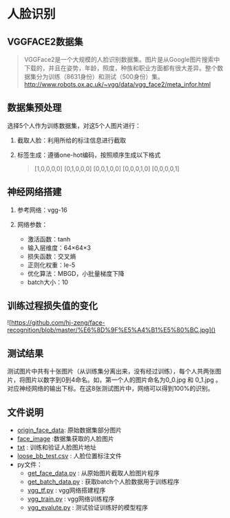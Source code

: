 # 人脸识别

## VGGFACE2数据集

> VGGFace2是一个大规模的人脸识别数据集。图片是从Google图片搜索中下载的，并且在姿势，年龄，照度，种族和职业方面都有很大差异。整个数据集分为训练（8631身份）和测试（500身份）集。http://www.robots.ox.ac.uk/~vgg/data/vgg_face2/meta_infor.html

## 数据集预处理

选择5个人作为训练数据集，对这5个人图片进行：

1. 截取人脸：利用所给的标注信息进行截取

2. 标签生成：遵循one-hot编码，按照顺序生成以下格式

   >  [1,0,0,0,0]  [0,1,0,0,0]  [0,0,1,0,0]  [0,0,0,1,0]  [0,0,0,0,1] 

## 神经网络搭建

1. 参考网络：vgg-16

2. 网络参数：
   * 激活函数：tanh
   * 输入层维度：64×64×3
   * 损失函数：交叉熵
   * 正则化权重：le-5
   * 优化算法：MBGD，小批量梯度下降
   * batch大小：10

## 训练过程损失值的变化

![https://github.com/hj-zeng/face-recognition/blob/master/%E6%8D%9F%E5%A4%B1%E5%80%BC.jpg]()

## 测试结果

测试图片中共有十张图片（从训练集分离出来，没有经过训练），每个人共两张图片，将图片以数字到0到4命名。如，第一个人的图片命名为0_0.jpg 和 0_1.jpg 。对应神经网络的输出下标。在这8张测试图片中，网络可以得到100%的识别。

## 文件说明

* [origin_face_data](https://github.com/hj-zeng/face-recognition/tree/master/origin_face_data): 原始数据集部分图片
* [face_image](https://github.com/hj-zeng/face-recognition/tree/master/face_image)   :数据集获取的人脸图片
*  [txt](https://github.com/hj-zeng/face-recognition/tree/master/txt) : 训练和验证人脸图片地址
* [loose_bb_test.csv](https://github.com/hj-zeng/face-recognition/blob/master/loose_bb_test.csv) : 人脸位置标注文件
* py文件：
  * [get_face_data.py](https://github.com/hj-zeng/face-recognition/blob/master/get_face_data.py) : 从原始图片截取人脸图片程序
  * [get_batch_data.py](https://github.com/hj-zeng/face-recognition/blob/master/get_batch_data.py) : 获取batch个人脸数据用于训练程序
  * [vgg_tf.py](https://github.com/hj-zeng/face-recognition/blob/master/vgg_tf.py) : vgg网络搭建程序
  * [vgg_train.py](https://github.com/hj-zeng/face-recognition/blob/master/vgg_train.py) : vgg网络训练程序
  * [vgg_evalute.py](https://github.com/hj-zeng/face-recognition/blob/master/vgg_evalute.py) : 测试验证训练好的模型程序